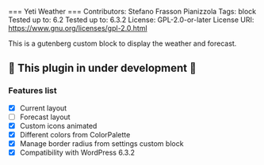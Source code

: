 === Yeti Weather ===
Contributors:      Stefano Frasson Pianizzola
Tags:              block
Tested up to:      6.2
Tested up to:      6.3.2
License:           GPL-2.0-or-later
License URI:       https://www.gnu.org/licenses/gpl-2.0.html

This is a gutenberg custom block to display the weather and forecast.
## :rotating_light:  This plugin in under development :rotating_light: 

### Features list

- [x] Current layout
- [ ] Forecast layout
- [x] Custom icons animated
- [x] Different colors from ColorPalette
- [x] Manage border radius from settings custom block
- [x] Compatibility with WordPress 6.3.2
